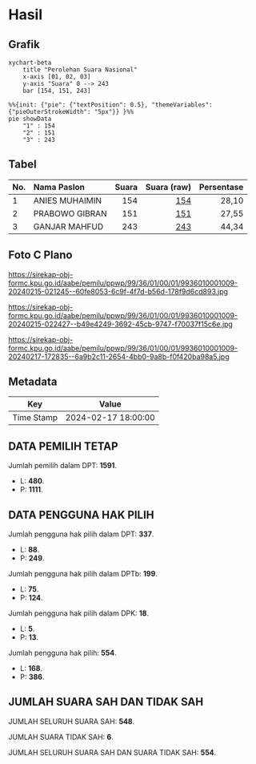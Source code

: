 # Hasil

## Grafik

```mermaid
xychart-beta
    title "Perolehan Suara Nasional"
    x-axis [01, 02, 03]
    y-axis "Suara" 0 --> 243
    bar [154, 151, 243]
```

```mermaid
%%{init: {"pie": {"textPosition": 0.5}, "themeVariables": {"pieOuterStrokeWidth": "5px"}} }%%
pie showData
    "1" : 154
    "2" : 151
    "3" : 243
```

## Tabel

| No. | Nama Paslon    | Suara | Suara (raw) | Persentase |
|:--- |:-------------- | -----:| -----------:| ----------:|
| 1   | ANIES MUHAIMIN | 154   | [154][p-1]  | 28,10      |
| 2   | PRABOWO GIBRAN | 151   | [151][p-2]  | 27,55      |
| 3   | GANJAR MAHFUD  | 243   | [243][p-3]  | 44,34      |


[p-1]: https://github.com/gigit-pemilu/pemilu-2024/blob/main/pilpres/hitung-suara/sub/99-luar-negeri/sub/36-den-haag-belanda/sub/01-den-haag-belanda/sub/0001-den-haag-belanda/sub/009-tps-007/sub/paslon-1.txt
[p-2]: https://github.com/gigit-pemilu/pemilu-2024/blob/main/pilpres/hitung-suara/sub/99-luar-negeri/sub/36-den-haag-belanda/sub/01-den-haag-belanda/sub/0001-den-haag-belanda/sub/009-tps-007/sub/paslon-2.txt
[p-3]: https://github.com/gigit-pemilu/pemilu-2024/blob/main/pilpres/hitung-suara/sub/99-luar-negeri/sub/36-den-haag-belanda/sub/01-den-haag-belanda/sub/0001-den-haag-belanda/sub/009-tps-007/sub/paslon-3.txt

## Foto C Plano

https://sirekap-obj-formc.kpu.go.id/aabe/pemilu/ppwp/99/36/01/00/01/9936010001009-20240215-021245--60fe8053-6c9f-4f7d-b56d-178f9d6cd893.jpg

https://sirekap-obj-formc.kpu.go.id/aabe/pemilu/ppwp/99/36/01/00/01/9936010001009-20240215-022427--b49e4249-3692-45cb-9747-f70037f15c6e.jpg

https://sirekap-obj-formc.kpu.go.id/aabe/pemilu/ppwp/99/36/01/00/01/9936010001009-20240217-172835--6a9b2c11-2654-4bb0-9a8b-f0f420ba98a5.jpg


## Metadata

| Key        | Value               |
| ---------- | ------------------- |
| Time Stamp | 2024-02-17 18:00:00 |


## DATA PEMILIH TETAP

Jumlah pemilih dalam DPT: **1591**.
 * L: **480**.
 * P: **1111**.

## DATA PENGGUNA HAK PILIH

Jumlah pengguna hak pilih dalam DPT: **337**.
 * L: **88**.
 * P: **249**.

Jumlah pengguna hak pilih dalam DPTb: **199**.
 * L: **75**.
 * P: **124**.

Jumlah pengguna hak pilih dalam DPK: **18**.
 * L: **5**.
 * P: **13**.

Jumlah pengguna hak pilih: **554**.
 * L: **168**.
 * P: **386**.

## JUMLAH SUARA SAH DAN TIDAK SAH

JUMLAH SELURUH SUARA SAH: **548**.

JUMLAH SUARA TIDAK SAH: **6**.

JUMLAH SELURUH SUARA SAH DAN SUARA TIDAK SAH: **554**.


